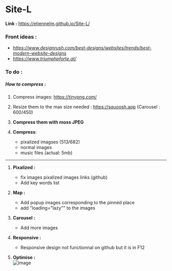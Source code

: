 # Site-L
**Link :** https://etiennelm.github.io/Site-L/  

### Front ideas : 
 - *https://www.designrush.com/best-designs/websites/trends/best-modern-website-designs*  
 - *https://www.triumphpforte.at/*

### To do :
##### How to compress : 
1. Compress images: https://tinypng.com/  
2.  Resize them to the max size needed : https://squoosh.app (Carousel : 600/450)  
3. **Compress them with moss JPEG** 

4. **Compress**:
   - pixalized imagses (513/682)
   - normal images
   - music files (actual: 5mb)

--- 
1. **Pixalized :** 
   - fix images pixalized images links (github)
   - Add key words list
2. **Map :**
   - Add popup images corresponding to the pinned place
   - add "loading="lazy"" to the images
3. **Carousel :**
   - Add more images  
4. **Responsive :**
   - Responsive design not functionnal on github but it is in F12

5. **Optimise :**  
   ![image](https://github.com/user-attachments/assets/94a17982-b0e4-4a27-ac75-7ce7269faa99)
